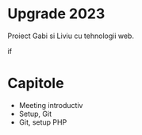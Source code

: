 # Upgrade 2023

Proiect Gabi si Liviu cu tehnologii web.

if 

# Capitole

* Meeting introductiv
* Setup, Git
* Git, setup PHP
